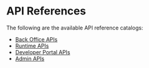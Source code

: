 # API References

The following are the available API reference catalogs:

- [Back Office APIs](../catalogs/api-reference-back-office)
- [Runtime APIs](../catalogs/api-reference-runtime)
- [Developer Portal APIs](../catalogs/api-reference-developer-portal)
- [Admin APIs](../catalogs/api-reference-admin)
